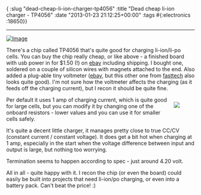 { :slug "dead-cheap-li-ion-charger-tp4056"
  :title "Dead cheap li-ion charger - TP4056"
  :date "2013-01-23 21:12:25+00:00"
  :tags #{:electronics :18650}}

------

[![Image](/images/2013-01-23-dead-cheap-li-ion-charger-tp4056/k7im9556.jpg)](/images/2013-01-23-dead-cheap-li-ion-charger-tp4056/k7im9556.jpg)

There's a chip called TP4056 that's quite good for charging li-ion/li-po cells. You can buy the chip really cheap, or like above - a finished board with usb power in for $1.50 (!) on [ebay](http://www.ebay.com/sch/i.html?_trksid=p3984.m570.l1313&_nkw=lithium+battery+charger+board&_sacat=0&_from=R40) including shipping. I bought one, soldered on a couple of silicon wires with magnets attached to the end. Also added a plug-able tiny voltmeter ([ebay](http://www.ebay.com/sch/i.html?_trksid=p2047675.m570.l1313&_nkw=lipo+battery+tester&_sacat=0&_from=R40), but this other one from [fasttech](http://www.fasttech.com/product/1222901) also looks quite good). I'm not sure how the voltmeter affects the charging (as it feeds off the charging current), but I recon it should be quite fine.

<figure style="float: right; margin-left: 15px;">
	<img src="/images/2013-01-23-dead-cheap-li-ion-charger-tp4056/resistor-1.png">
</figure>


Per default it uses 1 amp of charging current, which is quite good for large cells, but you can modify it by changing one of the onboard resistors - lower values and you can use it for smaller cells safely.

It's quite a decent little charger, it manages pretty close to true CC/CV (constant current / constant voltage). It does get a bit hot when charging at 1 amp, especially in the start when the voltage difference between input and output is large, but nothing too worrying.

Termination seems to happen according to spec - just around 4.20 volt.

All in all - quite happy with it. I recon the chip (or even the board) could easily be built into projects that need li-ion/po charging, or even into a battery pack. Can't beat the price! :)

